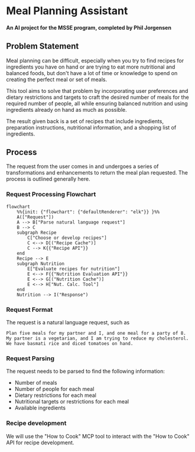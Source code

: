 # Meal Planning Assistant
#### An AI project for the MSSE program, completed by Phil Jorgensen

## Problem Statement
Meal planning can be difficult, especially when you try to find recipes for ingredients you have on hand or are trying
to eat more nutritional and balanced foods, but don't have a lot of time or knowledge to spend on creating the perfect 
meal or set of meals.

This tool aims to solve that problem by incorporating user preferences and dietary restrictions and targets to craft the
desired number of meals for the required number of people, all while ensuring balanced nutrition and using ingredients
already on hand as much as possible.

The result given back is a set of recipes that include ingredients, preparation instructions, nutritional information, 
and a shopping list of ingredients.

## Process
The request from the user comes in and undergoes a series of transformations and enhancements to return the meal plan
requested. The process is outlined generally here.

### Request Processing Flowchart
```mermaid
flowchart 
    %%{init: {"flowchart": {"defaultRenderer": "elk"}} }%%
    A(["Request"])
    A --> B["Parse natural language request"]
    B --> C
    subgraph Recipe
        C["Choose or develop recipes"]
        C <--> D[("Recipe Cache")]
        C --> K{{"Recipe API"}}
    end
    Recipe --> E
    subgraph Nutrition
        E["Evaluate recipes for nutrition"]
        E <--> F{{"Nutrition Evaluation API"}}
        E <--> G[("Nutrition Cache")]
        E <--> H["Nut. Calc. Tool"]
    end
    Nutrition --> I("Response")
```

### Request Format
The request is a natural language request, such as
```
Plan five meals for my partner and I, and one meal for a party of 8. 
My partner is a vegetarian, and I am trying to reduce my cholesterol. 
We have basmati rice and diced tomatoes on hand.
```

### Request Parsing
The request needs to be parsed to find the following information:
- Number of meals
- Number of people for each meal
- Dietary restrictions for each meal
- Nutritional targets or restrictions for each meal
- Available ingredients

### Recipe development
We will use the "How to Cook" MCP tool to interact with the "How to Cook" API for recipe development. 